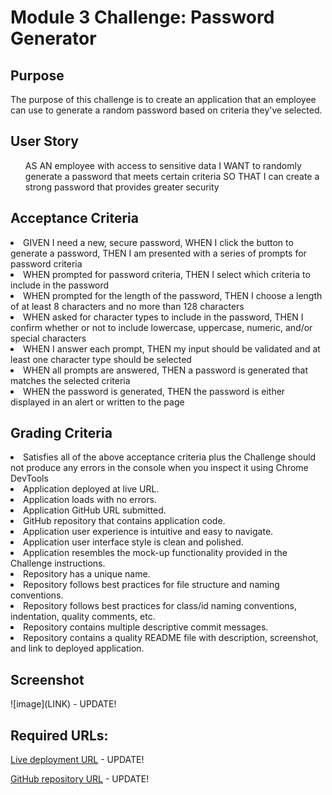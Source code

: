 <h1>Module 3 Challenge: Password Generator</h2>

<h2>Purpose</h2>
<p>The purpose of this challenge is to create an application that an employee can use to generate a random password based on criteria they've selected.</p>

<h2>User Story</h2>
<p><ul>AS AN employee with access to sensitive data
I WANT to randomly generate a password that meets certain criteria
SO THAT I can create a strong password that provides greater security</ul></p>

<h2>Acceptance Criteria</h2>
<p>
<li>GIVEN I need a new, secure password, WHEN I click the button to generate a password, THEN I am presented with a series of prompts for password criteria</li>
<li>WHEN prompted for password criteria, THEN I select which criteria to include in the password</li>
<li>WHEN prompted for the length of the password, THEN I choose a length of at least 8 characters and no more than 128 characters</li>
<li>WHEN asked for character types to include in the password, THEN I confirm whether or not to include lowercase, uppercase, numeric, and/or special characters</li>
<li>WHEN I answer each prompt, THEN my input should be validated and at least one character type should be selected</li>
<li>WHEN all prompts are answered, THEN a password is generated that matches the selected criteria</li>
<li>WHEN the password is generated, THEN the password is either displayed in an alert or written to the page</li></p>

<h2>Grading Criteria</h2>
<p><li>Satisfies all of the above acceptance criteria plus the Challenge should not produce any errors in the console when you inspect it using Chrome DevTools</li>
<li>Application deployed at live URL.</li>
<li>Application loads with no errors.</li>
<li>Application GitHub URL submitted.</li>
<li>GitHub repository that contains application code.</li>
<li>Application user experience is intuitive and easy to navigate.</li>
<li>Application user interface style is clean and polished.</li>
<li>Application resembles the mock-up functionality provided in the Challenge instructions.</li>
<li>Repository has a unique name.</li>
<li>Repository follows best practices for file structure and naming conventions.</li>
<li>Repository follows best practices for class/id naming conventions, indentation, quality comments, etc.</li>
<li>Repository contains multiple descriptive commit messages.</li>
<li>Repository contains a quality README file with description, screenshot, and link to deployed application.</li></p>

<h2>Screenshot</h2>
![image](LINK) - UPDATE!

<h2>Required URLs:</h2>

[Live deployment URL](LINK) - UPDATE!

[GitHub repository URL](LINK) - UPDATE!
